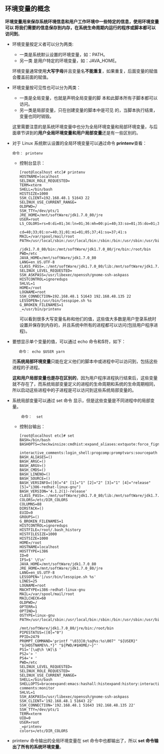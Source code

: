## 环境变量的概念
  **环境变量用来保存系统环境信息和用户工作环境中一些特定的信息，使用环境变量可以 将我们需要的信息保存到内存，在系统生命周期内运行的程序或脚本都可以访问到**。
* 环境变量按定义者可以分为两类:

  * 一类是系统默认设置的环境变量，如：PATH。
  * 另一类 是用户特定的环境变量，如：JAVA_HOME。

  环境变量通常使用**大写字母**并且变量名**不能重复**，如果重复，后面变量的赋值会覆盖前面的赋值。 

* 环境变量按可见性也可以分为两类：
  * 一类是全局变量，也就是声明全局变量的脚 本和此脚本所有子脚本都可以访问。
  * 另一类是局部变量，只在创建变量的脚本中是可见 的，当脚本执行结束，变量也同时销毁。

  这里需要注意的是系统环境变量中也分为全局环境变量和局部环境变量，与后面章节讲到的**用户全局环境变量和用户局部变量**还是有一些区别的。 

* 对于 Linux 系统默认设置的全局环境变量可以通过命令 **printenv**查看： 

      命令： printenv 
 
    * 控制台显示： 
    
          [root@localhost etc]# printenv
          HOSTNAME=localhost
          SELINUX_ROLE_REQUESTED=
          TERM=xterm
          SHELL=/bin/bash
          HISTSIZE=1000
          SSH_CLIENT=192.168.48.1 51643 22
          SELINUX_USE_CURRENT_RANGE=
          OLDPWD=/
          SSH_TTY=/dev/pts/1
          JRE_HOME=/mnt/softWare/jdk1.7.0_80/jre
          USER=root
          LS_COLORS=rs=0:di=01;34:ln=01;36:mh=00:pi=40;33:so=01;35:do=01;35:bd=40;33;01:
                                               cd=40;33;01:or=40;31;01:mi=01;05;37;41:su=37;41:s
          MAIL=/var/spool/mail/root
          PATH=/usr/local/sbin:/usr/local/bin:/sbin:/bin:/usr/sbin:/usr/bin:/mnt/softWare
                                   /jdk1.7.0_80/bin:/mnt/softWare/jdk1.7.0_80/jre/bin:/root/bin
          PWD=/etc
          JAVA_HOME=/mnt/softWare/jdk1.7.0_80
          LANG=en_US.UTF-8
          CLASS_PASS=.:/mnt/softWare/jdk1.7.0_80/lib:/mnt/softWare/jdk1.7.0_80/jre/lib
          SELINUX_LEVEL_REQUESTED=
          SSH_ASKPASS=/usr/libexec/openssh/gnome-ssh-askpass
          HISTCONTROL=ignoredups
          SHLVL=1
          HOME=/root
          LOGNAME=root
          SSH_CONNECTION=192.168.48.1 51643 192.168.48.135 22
          LESSOPEN=|/usr/bin/lesspipe.sh %s
          G_BROKEN_FILENAMES=1
          _=/usr/bin/printenv


         可以看到很多大写变量名称和他们的值，这些值大多数是用户登录系统时设置并保存到内存的，并且系统中所有的进程都可以访问(包括用户程序进程)。 
 
 * 要想显示单个变量的值，可以通过 echo 命令和$符，如下： 
 
          命令： echo $USER yarn 
 
      而**系统局部环境变量**只能在定义他们的脚本中或进程中可以访问到，包括这些进程的子进程。

      **这和用户局部变量也是存在区别的**，因为用户程序进程执行结束后，这些变量就不存在了，而系统局部变量定义的进程的生命周期和系统的生命周期相同，
      所以启动这些进程中的子进程是可以访问到这些系统局部变量的。

* 系统局部变量可以通过 set 命令 显示，但是这些变量是不同进程中的局部变量。 

          命令：  set 
 
     * 控制台输出： 
     
           [root@localhost etc]# set
           BASH=/bin/bash
           BASHOPTS=checkwinsize:cmdhist:expand_aliases:extquote:force_fignore:hostcomplete:
                                          interactive_comments:login_shell:progcomp:promptvars:sourcepath
           BASH_ALIASES=()
           BASH_ARGC=()
           BASH_ARGV=()
           BASH_CMDS=()
           BASH_LINENO=()
           BASH_SOURCE=()
           BASH_VERSINFO=([0]="4" [1]="1" [2]="2" [3]="1" [4]="release" [5]="i386-redhat-linux-gnu")
           BASH_VERSION='4.1.2(1)-release'
           CLASS_PASS=.:/mnt/softWare/jdk1.7.0_80/lib:/mnt/softWare/jdk1.7.0_80/jre/lib
           COLORS=/etc/DIR_COLORS
           COLUMNS=88
           DIRSTACK=()
           EUID=0
           GROUPS=()
           G_BROKEN_FILENAMES=1
           HISTCONTROL=ignoredups
           HISTFILE=/root/.bash_history
           HISTFILESIZE=1000
           HISTSIZE=1000
           HOME=/root
           HOSTNAME=localhost
           HOSTTYPE=i386
           ID=0
           IFS=$' \t\n'
           JAVA_HOME=/mnt/softWare/jdk1.7.0_80
           JRE_HOME=/mnt/softWare/jdk1.7.0_80/jre
           LANG=en_US.UTF-8
           LESSOPEN='|/usr/bin/lesspipe.sh %s'
           LINES=25
           LOGNAME=root
           MACHTYPE=i386-redhat-linux-gnu
           MAIL=/var/spool/mail/root
           MAILCHECK=60
           OLDPWD=/
           OPTERR=1
           OPTIND=1
           OSTYPE=linux-gnu
           PATH=/usr/local/sbin:/usr/local/bin:/sbin:/bin:/usr/sbin:/usr/bin:/mnt/softWare/jdk1.7.0_80/bin:
                                                               /mnt/softWare/jdk1.7.0_80/jre/bin:/root/bin
           PIPESTATUS=([0]="0")
           PPID=2479
           PROMPT_COMMAND='printf "\033]0;%s@%s:%s\007" "${USER}" "${HOSTNAME%%.*}" "${PWD/#$HOME/~}"'
           PS1='[\u@\h \W]\$ '
           PS2='> '
           PS4='+ '
           PWD=/etc
           SELINUX_LEVEL_REQUESTED=
           SELINUX_ROLE_REQUESTED=
           SELINUX_USE_CURRENT_RANGE=
           SHELL=/bin/bash
           SHELLOPTS=braceexpand:emacs:hashall:histexpand:history:interactive-comments:monitor
           SHLVL=1
           SSH_ASKPASS=/usr/libexec/openssh/gnome-ssh-askpass
           SSH_CLIENT='192.168.48.1 51643 22'
           SSH_CONNECTION='192.168.48.1 51643 192.168.48.135 22'
           SSH_TTY=/dev/pts/1
           TERM=xterm
           UID=0
           USER=root
           _=printenv
           colors=/etc/DIR_COLORS

* printenv 命令输出的全局环境变量在 set 命令中也都输出了，所以 **set 命令输出了所有的系统环境变量**。 
